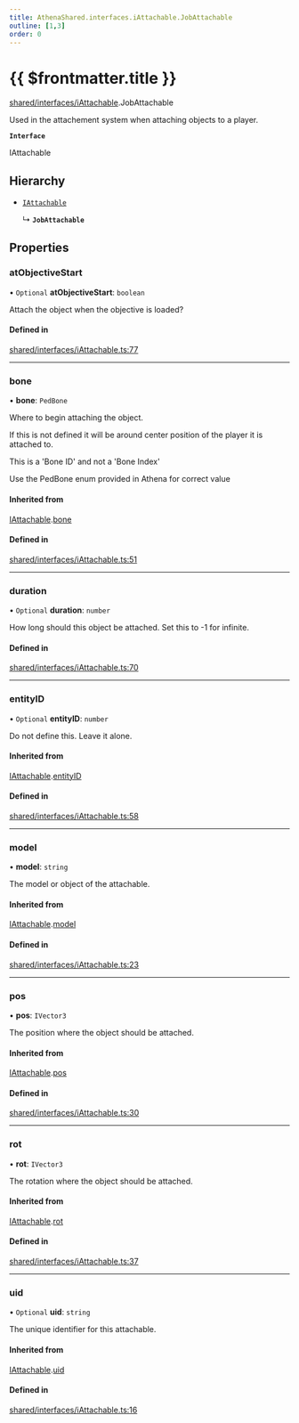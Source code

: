 ```yaml
---
title: AthenaShared.interfaces.iAttachable.JobAttachable
outline: [1,3]
order: 0
---
```


# {{ $frontmatter.title }}


[shared/interfaces/iAttachable](../modules/shared_interfaces_iAttachable.md).JobAttachable

Used in the attachement system when attaching objects to a player.

**`Interface`**

IAttachable

## Hierarchy

- [`IAttachable`](shared_interfaces_iAttachable_IAttachable.md)

  ↳ **`JobAttachable`**

## Properties

### atObjectiveStart

• `Optional` **atObjectiveStart**: `boolean`

Attach the object when the objective is loaded?

#### Defined in

[shared/interfaces/iAttachable.ts:77](https://github.com/Stuyk/altv-athena/blob/492641c/src/core/shared/interfaces/iAttachable.ts#L77)

___

### bone

• **bone**: `PedBone`

Where to begin attaching the object.

If this is not defined it will be around center position of the player it is attached to.

This is a 'Bone ID' and not a 'Bone Index'

Use the PedBone enum provided in Athena for correct value

#### Inherited from

[IAttachable](shared_interfaces_iAttachable_IAttachable.md).[bone](shared_interfaces_iAttachable_IAttachable.md#bone)

#### Defined in

[shared/interfaces/iAttachable.ts:51](https://github.com/Stuyk/altv-athena/blob/492641c/src/core/shared/interfaces/iAttachable.ts#L51)

___

### duration

• `Optional` **duration**: `number`

How long should this object be attached.
Set this to -1 for infinite.

#### Defined in

[shared/interfaces/iAttachable.ts:70](https://github.com/Stuyk/altv-athena/blob/492641c/src/core/shared/interfaces/iAttachable.ts#L70)

___

### entityID

• `Optional` **entityID**: `number`

Do not define this. Leave it alone.

#### Inherited from

[IAttachable](shared_interfaces_iAttachable_IAttachable.md).[entityID](shared_interfaces_iAttachable_IAttachable.md#entityID)

#### Defined in

[shared/interfaces/iAttachable.ts:58](https://github.com/Stuyk/altv-athena/blob/492641c/src/core/shared/interfaces/iAttachable.ts#L58)

___

### model

• **model**: `string`

The model or object of the attachable.

#### Inherited from

[IAttachable](shared_interfaces_iAttachable_IAttachable.md).[model](shared_interfaces_iAttachable_IAttachable.md#model)

#### Defined in

[shared/interfaces/iAttachable.ts:23](https://github.com/Stuyk/altv-athena/blob/492641c/src/core/shared/interfaces/iAttachable.ts#L23)

___

### pos

• **pos**: `IVector3`

The position where the object should be attached.

#### Inherited from

[IAttachable](shared_interfaces_iAttachable_IAttachable.md).[pos](shared_interfaces_iAttachable_IAttachable.md#pos)

#### Defined in

[shared/interfaces/iAttachable.ts:30](https://github.com/Stuyk/altv-athena/blob/492641c/src/core/shared/interfaces/iAttachable.ts#L30)

___

### rot

• **rot**: `IVector3`

The rotation where the object should be attached.

#### Inherited from

[IAttachable](shared_interfaces_iAttachable_IAttachable.md).[rot](shared_interfaces_iAttachable_IAttachable.md#rot)

#### Defined in

[shared/interfaces/iAttachable.ts:37](https://github.com/Stuyk/altv-athena/blob/492641c/src/core/shared/interfaces/iAttachable.ts#L37)

___

### uid

• `Optional` **uid**: `string`

The unique identifier for this attachable.

#### Inherited from

[IAttachable](shared_interfaces_iAttachable_IAttachable.md).[uid](shared_interfaces_iAttachable_IAttachable.md#uid)

#### Defined in

[shared/interfaces/iAttachable.ts:16](https://github.com/Stuyk/altv-athena/blob/492641c/src/core/shared/interfaces/iAttachable.ts#L16)
